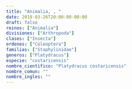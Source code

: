 ```yaml
---
title: "Animalia, , "
date: 2018-03-26T20:00:00-00:00
draft: false
reinos: ["Animalia"]
divisiones: ["Arthropoda"]
clases: ["Insecta"]
ordenes: ["Coleoptera"]
familias: ["Staphylinidae"]
generos: ["Platydracus"]
especie: "costaricensis"
nombre_cientifico: "Platydracus costaricensis"
nombre_comun: ""
nombre_ingles: ""
---
```

